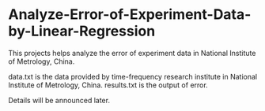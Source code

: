 # Analyze-Error-of-Experiment-Data-by-Linear-Regression
This projects helps analyze the error of experiment data in National Institute of Metrology, China.

data.txt is the data provided by time-frequency research institute in National Institute of Metrology, China.
results.txt is the output of error.


Details will be announced later.
